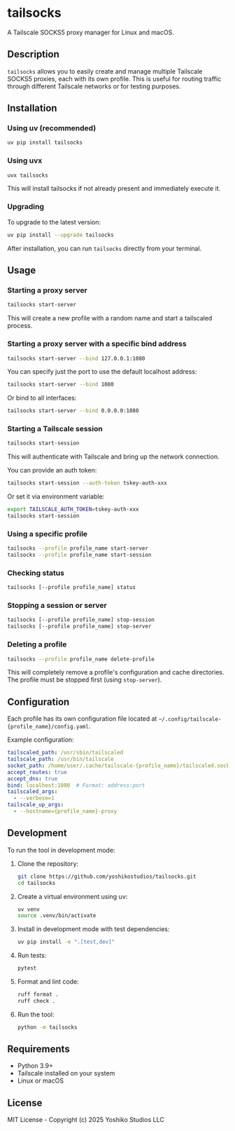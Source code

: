 # tailsocks

A Tailscale SOCKS5 proxy manager for Linux and macOS.

## Description

`tailsocks` allows you to easily create and manage multiple Tailscale SOCKS5 proxies, each with its own profile. This is useful for routing traffic through different Tailscale networks or for testing purposes.

## Installation

### Using uv (recommended)

```bash
uv pip install tailsocks
```

### Using uvx

```bash
uvx tailsocks
```
This will install tailsocks if not already present and immediately execute it.

### Upgrading

To upgrade to the latest version:

```bash
uv pip install --upgrade tailsocks
```


After installation, you can run `tailsocks` directly from your terminal.

## Usage

### Starting a proxy server

```bash
tailsocks start-server
```

This will create a new profile with a random name and start a tailscaled process.

### Starting a proxy server with a specific bind address

```bash
tailsocks start-server --bind 127.0.0.1:1080
```

You can specify just the port to use the default localhost address:

```bash
tailsocks start-server --bind 1080
```

Or bind to all interfaces:

```bash
tailsocks start-server --bind 0.0.0.0:1080
```

### Starting a Tailscale session

```bash
tailsocks start-session
```

This will authenticate with Tailscale and bring up the network connection.

You can provide an auth token:

```bash
tailsocks start-session --auth-token tskey-auth-xxx
```

Or set it via environment variable:

```bash
export TAILSCALE_AUTH_TOKEN=tskey-auth-xxx
tailsocks start-session
```

### Using a specific profile

```bash
tailsocks --profile profile_name start-server
tailsocks --profile profile_name start-session
```

### Checking status

```bash
tailsocks [--profile profile_name] status
```

### Stopping a session or server

```bash
tailsocks [--profile profile_name] stop-session
tailsocks [--profile profile_name] stop-server
```

### Deleting a profile

```bash
tailsocks --profile profile_name delete-profile
```

This will completely remove a profile's configuration and cache directories. The profile must be stopped first (using `stop-server`).

## Configuration

Each profile has its own configuration file located at `~/.config/tailscale-{profile_name}/config.yaml`.

Example configuration:

```yaml
tailscaled_path: /usr/sbin/tailscaled
tailscale_path: /usr/bin/tailscale
socket_path: /home/user/.cache/tailscale-{profile_name}/tailscaled.sock
accept_routes: true
accept_dns: true
bind: localhost:1080  # Format: address:port
tailscaled_args:
  - --verbose=1
tailscale_up_args:
  - --hostname={profile_name}-proxy
```

## Development

To run the tool in development mode:

1. Clone the repository:
   ```bash
   git clone https://github.com/yoshikostudios/tailsocks.git
   cd tailsocks
   ```

2. Create a virtual environment using uv:
   ```bash
   uv venv
   source .venv/bin/activate
   ```

3. Install in development mode with test dependencies:
   ```bash
   uv pip install -e ".[test,dev]"
   ```

4. Run tests:
   ```bash
   pytest
   ```

5. Format and lint code:
   ```bash
   ruff format .
   ruff check .
   ```

6. Run the tool:
   ```bash
   python -m tailsocks
   ```

## Requirements

- Python 3.9+
- Tailscale installed on your system
- Linux or macOS

## License

MIT License - Copyright (c) 2025 Yoshiko Studios LLC
